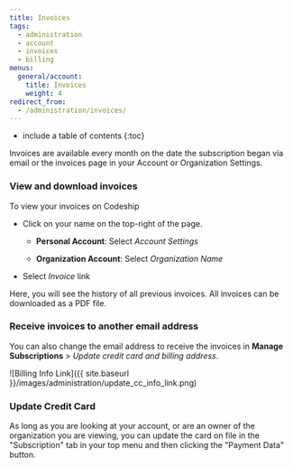 ```yaml
---
title: Invoices
tags:
  - administration
  - account
  - invoices
  - billing
menus:
  general/account:
    title: Invoices
    weight: 4
redirect_from:
  - /administration/invoices/
---
```


* include a table of contents
{:toc}

Invoices are available every month on the date the subscription began via email or the invoices page in your Account or Organization Settings.

### View and download invoices
To view your invoices on Codeship

- Click on your name on the top-right of the page.

    - **Personal Account**: Select _Account Settings_

    - **Organization Account**: Select _Organization Name_

- Select _Invoice_ link

Here, you will see the history of all previous invoices. All invoices can be downloaded as a PDF file.

### Receive invoices to another email address
You can also change the email address to receive the invoices in **Manage Subscriptions** > _Update credit card and billing address_.

![Billing Info Link]({{ site.baseurl }}/images/administration/update_cc_info_link.png)

### Update Credit Card

As long as you are looking at your account, or are an owner of the organization you are viewing, you can update the card on file in the "Subscription" tab in your top menu and then clicking the "Payment Data" button.
